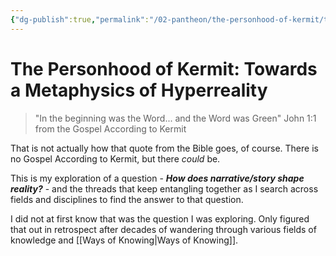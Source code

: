 ```yaml
---
{"dg-publish":true,"permalink":"/02-pantheon/the-personhood-of-kermit/the-personhood-of-kermit/"}
---
```


# The Personhood of Kermit: Towards a Metaphysics of Hyperreality
> "In the beginning was the Word... and the Word was Green" John 1:1 from the Gospel According to Kermit

That is not actually how that quote from the Bible goes, of course.  There is no Gospel According to Kermit, but there *could* be.

This is my exploration of a question - ***How does narrative/story shape reality?*** - and the threads that keep entangling together as I search across fields and disciplines to find the answer to that question.

I did not at first know that was the question I was exploring.  Only figured that out in retrospect after decades of wandering through various fields of knowledge and [[Ways of Knowing\|Ways of Knowing]].

